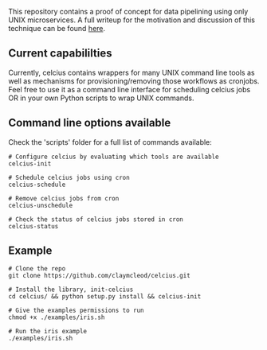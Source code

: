 This repository contains a proof of concept for data pipelining using only UNIX microservices. A full writeup for the motivation and discussion of this technique can be found [here](https://medium.com/@claymcleod_/data-pipelining-using-unix-microservices-9551b1f4ae50).

## Current capabililties

Currently, celcius contains wrappers for many UNIX command line tools as well as mechanisms for provisioning/removing those workflows as cronjobs. Feel free to use it as a command line interface for scheduling celcius jobs OR in your own Python scripts to wrap UNIX commands. 

## Command line options available

Check the 'scripts' folder for a full list of commands available:

```
# Configure celcius by evaluating which tools are available
celcius-init 

# Schedule celcius jobs using cron
celcius-schedule 

# Remove celcius jobs from cron
celcius-unschedule

# Check the status of celcius jobs stored in cron
celcius-status
```

## Example

```
# Clone the repo
git clone https://github.com/claymcleod/celcius.git

# Install the library, init-celcius
cd celcius/ && python setup.py install && celcius-init

# Give the examples permissions to run
chmod +x ./examples/iris.sh

# Run the iris example
./examples/iris.sh
```
